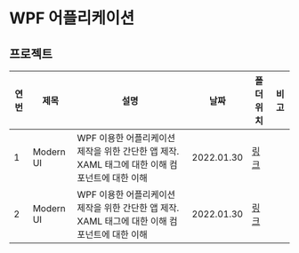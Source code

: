 # WPF 어플리케이션

## 프로젝트

| 연번 | 제목      | 설명                                                                                           | 날짜       | 폴더 위치           | 비고 |
| ---- | --------- | ---------------------------------------------------------------------------------------------- | ---------- | ------------------- | ---- |
| 1    | Modern UI | WPF 이용한 어플리케이션 제작을 위한 간단한 앱 제작. XAML 태그에 대한 이해 컴포넌트에 대한 이해 | 2022.01.30 | [링크](./ModernUI/) |      |
| 2    | Modern UI | WPF 이용한 어플리케이션 제작을 위한 간단한 앱 제작. XAML 태그에 대한 이해 컴포넌트에 대한 이해 | 2022.01.30 | [링크](./ModernUI/) |      |
